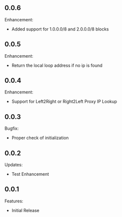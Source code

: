 ## 0.0.6

Enhancement:

  - Added support for 1.0.0.0/8 and 2.0.0.0/8 blocks

## 0.0.5

Enhancement:

  - Return the local loop address if no ip is found

## 0.0.4

Enhancement:

  - Support for Left2Right or Right2Left Proxy IP Lookup

## 0.0.3

Bugfix:

  - Proper check of initialization

## 0.0.2

Updates:

  - Test Enhancement


## 0.0.1

Features:

  - Initial Release

